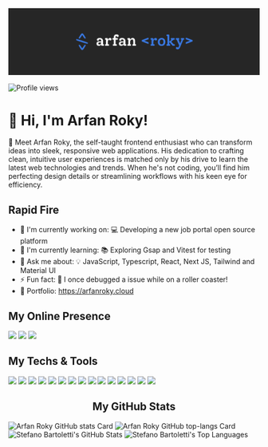 <img src="images/cover.jpg" alt="Arfan Roky">

![Profile views](https://komarev.com/ghpvc/?username=arfan-roky&label=Profile%20views&color=0e75b6&style=flat)


# 👋 Hi, I'm Arfan Roky! 

🚀 Meet Arfan Roky, the self-taught frontend enthusiast who can transform ideas into sleek, responsive web applications. His dedication to crafting clean, intuitive user experiences is matched only by his drive to learn the latest web technologies and trends. When he's not coding, you’ll find him perfecting design details or streamlining workflows with his keen eye for efficiency.


<h2 align="left">Rapid Fire</h3>

- 💼 I'm currently working on: 💻 Developing a new job portal open source platform
- 🌱 I'm currently learning: 📚 Exploring Gsap and Vitest for testing
- 💬 Ask me about: 💡 JavaScript, Typescript,  React, Next JS, Tailwind and Material UI
- ⚡ Fun fact: 🎢 I once debugged a issue while on a roller coaster!
- 📂 Portfolio: <a href="https://arfanroky.cloud" target="_blank">https://arfanroky.cloud</a>

<h2 align="left">My Online Presence</h2>

<div align="left">

[![](https://img.shields.io/badge/-website-3979e4?style=for-the-badge&logoColor=0f0f0f&logo=nuxtdotjs)](https://www.arfanroky.cloud/)
[![](https://img.shields.io/badge/-linkedin-3979e4?style=for-the-badge&logoColor=0f0f0f&logo=linkedin)](https://www.linkedin.com/in/arfanroky/)
[![](https://img.shields.io/badge/-x/twitter-3979e4?style=for-the-badge&logoColor=0f0f0f&logo=x)](https://twitter.com/arfanroky/)

</div>

<h2 align="left">My Techs & Tools</h2>

<div align="left">

![](https://img.shields.io/badge/Code-JavaScript-3979e4?style=flat-square&logoColor=ffffff&logo=javascript)
![](https://img.shields.io/badge/Code-Typescript-3979e4?style=flat-square&logoColor=ffffff&logo=typescript)
![](https://img.shields.io/badge/Code-Next-JS-3979e4?style=flat-square&logoColor=ffffff&logo=next.js)
![](https://img.shields.io/badge/Code-React-3979e4?style=flat-square&logoColor=ffffff&logo=react)
![](https://img.shields.io/badge/OS-Linux-3979e4?style=flat-square&logoColor=ffffff&logo=linux)
![](https://img.shields.io/badge/Editor-VS_Code-3979e4?style=flat-square&logoColor=ffffff&logo=visualstudiocode)
![](https://img.shields.io/badge/Design-Figma-3979e4?style=flat-square&logoColor=ffffff&logo=figma)
![](https://img.shields.io/badge/Code-CSS-3979e4?style=flat-square&logoColor=ffffff&logo=css3)
![](https://img.shields.io/badge/Code-Tailwind-3979e4?style=flat-square&logoColor=ffffff&logo=tailwind-css)
![](https://img.shields.io/badge/Code-Material-UI-3979e4?style=flat-square&logoColor=ffffff&logo=material-ui)
![](https://img.shields.io/badge/Gsap-3979e4?style=flat-square&logoColor=ffffff&logo=gsap)
![](https://img.shields.io/badge/Framer-Motion-3979e4?style=flat-square&logoColor=ffffff&logo=framer-motion)
![](https://img.shields.io/badge/Tool-Bash-3979e4?style=flat-square&logoColor=ffffff&logo=gnu-bash)
![](https://img.shields.io/badge/Platform-Docker-3979e4?style=flat-square&logoColor=ffffff&logo=docker)
![](https://img.shields.io/badge/Platform-Storyblok-3979e4?style=flat-square&logoColor=ffffff&logo=storyblok)
</div>

 <h2 align="center">My GitHub Stats</h2>

<div align="left">
    <img width="48%" height="180em" src="https://github-readme-stats.vercel.app/api?username=arfan-roky&theme=react&hide_title=false&hide_rank=false&show_icons=true&include_all_commits=false&count_private=true&line_height=23&bg_color=333333&title_color=3979e4&icon_color=3979e4&text_color=dddddd" alt="Arfan Roky GitHub stats Card" />
  <img width="48%" height="180em" src="https://github-readme-stats.vercel.app/api/top-langs?username=arfan-roky&show_icons=true&bg_color=333333&title_color=3979e4&icon_color=3979e4&text_color=dddddd&layout=compact&langs_count=6" alt="Arfan Roky GitHub top-langs Card" />
</div>

<div align="left">
    <img height="180em" src="https://github-readme-stats.vercel.app/api?username=stefanobartoletti&count_private=true&show_icons=true&bg_color=333333&title_color=8FFF86&icon_color=8FFF86&text_color=dddddd" alt="Stefano Bartoletti's GitHub Stats">
    <img height="180em" src="https://github-readme-stats.vercel.app/api/top-langs/?username=stefanobartoletti&show_icons=true&bg_color=333333&title_color=8FFF86&icon_color=8FFF86&text_color=dddddd&layout=compact&langs_count=6" alt="Stefano Bartoletti's Top Languages">
</div>


